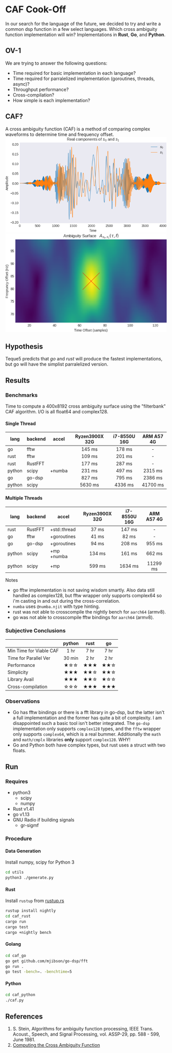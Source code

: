 # CAF Cook-Off
In our search for the language of the future, we decided to try and write a common dsp function in a few select languages. Which cross ambiguity function implementation will win? Implementations in **Rust**, **Go**, and **Python**.

## OV-1
We are trying to answer the following questions:
* Time required for basic implementation in each language?
* Time required for parralelized implementation (goroutines, threads, async)?
* Throughput performance?
* Cross-compilation?
* How simple is each implementation?

## CAF?
A cross ambiguity function (CAF) is a method of comparing complex waveforms to determine time and frequency offset.
![Signals Under Test](/docs/s0s1-time.png)
![CAF Surface](/docs/s0s1-caf.png)

## Hypothesis
Teque5 predicts that *go* and *rust* will produce the fastest implementations, but go will have the simplist parralelized version.

## Results
### Benchmarks
Time to compute a 400x8192 cross ambiguity surface using the "filterbank" CAF algorithm. I/O is all float64 and complex128.
#### Single Thread
| lang   | backend | accel        | Ryzen3900X 32G | i7-8550U 16G | ARM A57 4G |
|--------|---------|:------------:|:--------------:|:------------:|:----------:|
| go     | fftw    |              |     145 ms     |    178 ms    |      -     |
| rust   | fftw    |              |     109 ms     |    201 ms    |      -     |
| rust   | RustFFT |              |     177 ms     |    287 ms    |      -     |
| python | scipy   | +numba       |     231 ms     |    497 ms    |   2315 ms  |
| go     | go-dsp  |              |     827 ms     |    795 ms    |   2386 ms  |
| python | scipy   |              |    5630 ms     |    4336 ms   |  41700 ms  |

#### Multiple Threads
| lang   | backend | accel        | Ryzen3900X 32G | i7-8550U 16G | ARM A57 4G |
|--------|---------|--------------|:--------------:|:------------:|:----------:|
| rust   | RustFFT | +std::thread |      37 ms     |    147 ms    |      -     |
| go     | fftw    | +goroutines  |      41 ms     |     82 ms    |      -     |
| go     | go-dsp  | +goroutines  |      94 ms     |    208 ms    |   955 ms   |
| python | scipy   | +mp +numba   |     134 ms     |    161 ms    |   662 ms   |
| python | scipy   | +mp          |     599 ms     |   1634 ms    |  11299 ms  |

Notes
* go fftw implementation is not saving wisdom smartly. Also data still handled as complex128, but fftw wrapper only supports complex64 so i'm casting in and out during the cross-correlation.
* `numba` uses `@numba.njit` with type hinting.
* rust was not able to crosscompile the nightly bench for `aarch64` (armv8).
* go was not able to crosscompile fftw bindings for `aarch64` (armv8).

### Subjective Conclusions
|                         | python | rust |  go  |
|-------------------------|:------:|:----:|:----:|
| Min Time for Viable CAF |  1 hr  | 7 hr | 7 hr |
| Time for Parallel Ver   | 30 min | 2 hr | 2 hr |
| Performance             |  ★☆☆ | ★★★ | ★★☆ |
| Simplicity              |  ★★★ | ★★☆ | ★★☆ |
| Library Avail           |  ★★★ | ★★☆ | ★☆☆ |
| Cross-compilation       |  ☆☆☆ | ★★★ | ★★★ |

### Observations
* Go has fftw bindings or there is a fft library in go-dsp, but the latter isn't a full implementation and the former has quite a bit of complexity. I am disappointed such a basic tool isn't better integrated. The `go-dsp` implementation only supports `complex128` types, and the `fftw` wrapper only supports `complex64`, which is a real bummer. Additionally the `math` and `math/cmplx` libraries **only** support `complex128`. WHY!
* Go and Python both have complex types, but rust uses a struct with two floats.

## Run
### Requires
* python3
    * scipy
    * numpy
* Rust v1.41
* go v1.13
* GNU Radio if building signals
    * gr-sigmf

### Procedure
#### Data Generation
Install numpy, scipy for Python 3
```bash
cd utils
python3 ./generate.py
```
#### Rust
Install `rustup` from [rustup.rs](https://rustup.rs/)
```bash
rustup install nightly
cd caf_rust
cargo run
cargo test
cargo +nightly bench
```
#### Golang
```bash
cd caf_go
go get github.com/mjibson/go-dsp/fft
go run .
go test -bench=. -benchtime=5
```
#### Python
```bash
cd caf_python
./caf.py
```

## References
1) S. Stein, Algorithms for ambiguity function processing,  IEEE Trans. Acoust., Speech, and Signal Processing, vol. ASSP-29, pp. 588 - 599, June 1981.
2) [Computing the Cross Ambiguity Function](http://ws.binghamton.edu/fowler/Fowler%20Personal%20Page/Publications_files/MS_Thesis_Chris_Yatrakis.pdf)
